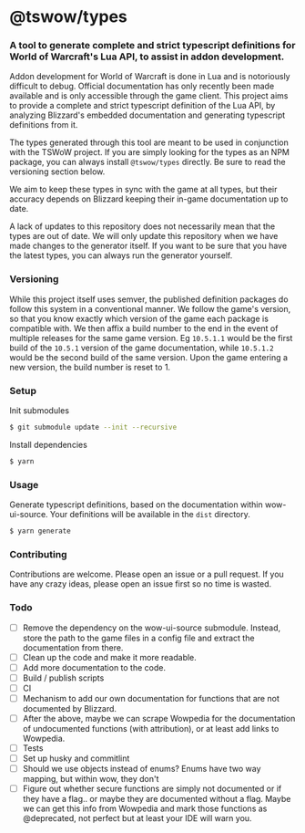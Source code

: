 # @tswow/types
### A tool to generate complete and strict typescript definitions for World of Warcraft's Lua API, to assist in addon development.

Addon development for World of Warcraft is done in Lua and is notoriously difficult to debug. Official documentation has only recently been made available and is only accessible through the game client. This project aims to provide a complete and strict typescript definition of the Lua API, by analyzing Blizzard's embedded documentation and generating typescript definitions from it.

The types generated through this tool are meant to be used in conjunction with the TSWoW project.
If you are simply looking for the types as an NPM package, you can always install `@tswow/types` directly. Be sure to read the versioning section below.

We aim to keep these types in sync with the game at all types, but their accuracy depends on Blizzard keeping their in-game documentation up to date.

A lack of updates to this repository does not necessarily mean that the types are out of date. We will only update this repository when we have made changes to the generator itself. If you want to be sure that you have the latest types, you can always run the generator yourself.

### Versioning
While this project itself uses semver, the published definition packages do follow this system in a conventional manner. We follow the game's version, so that you know exactly which version of the game each package is compatible with. We then affix a build number to the end in the event of multiple releases for the same game version. Eg `10.5.1.1` would be the first build of the `10.5.1` version of the game documentation, while `10.5.1.2` would be the second build of the same version. Upon the game entering a new version, the build number is reset to 1. 

### Setup

Init submodules
```bash
$ git submodule update --init --recursive
```

Install dependencies
```bash
$ yarn
```

### Usage

Generate typescript definitions, based on the documentation within wow-ui-source.
Your definitions will be available in the `dist` directory.
```bash
$ yarn generate
```

### Contributing
Contributions are welcome. Please open an issue or a pull request.
If you have any crazy ideas, please open an issue first so no time is wasted.


### Todo
- [ ] Remove the dependency on the wow-ui-source submodule. Instead, store the path to the game files in a config file and extract the documentation from there.
- [ ] Clean up the code and make it more readable.
- [ ] Add more documentation to the code.
- [ ] Build / publish scripts
- [ ] CI
- [ ] Mechanism to add our own documentation for functions that are not documented by Blizzard.
- [ ] After the above, maybe we can scrape Wowpedia for the documentation of undocumented functions (with attribution), or at least add links to Wowpedia.
- [ ] Tests
- [ ] Set up husky and commitlint
- [ ] Should we use objects instead of enums? Enums have two way mapping, but within wow, they don't
- [ ] Figure out whether secure functions are simply not documented or if they have a flag.. or maybe they are documented without a flag. Maybe we can get this info from Wowpedia and mark those functions as @deprecated, not perfect but at least your IDE will warn you.
